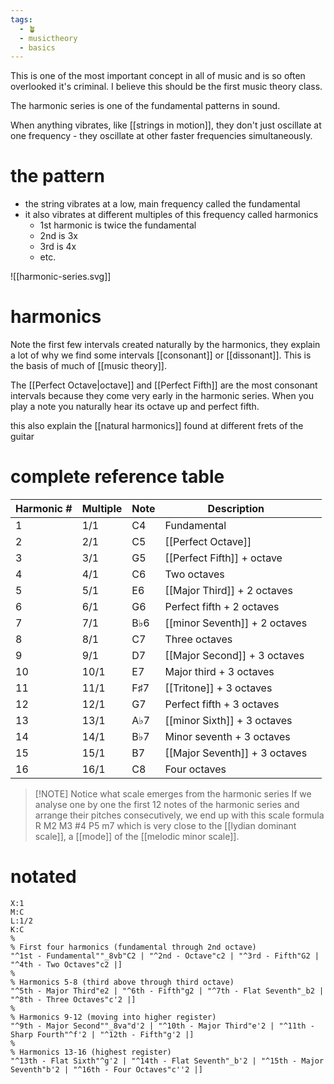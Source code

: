 ```yaml
---
tags:
  - 🪴
  - musictheory
  - basics
---
```

This is one of the most important concept in all of music and is so often overlooked it's criminal. I believe this should be the first music theory class. 

The harmonic series is one of the fundamental patterns in sound.

When anything vibrates, like [[strings in motion]], they don't just oscillate at one frequency - they oscillate at other faster frequencies simultaneously. 

# the pattern
- the string vibrates at a low, main frequency called the fundamental
- it also vibrates at different multiples of this frequency called harmonics
	- 1st harmonic is twice the fundamental
	- 2nd is 3x
	- 3rd is 4x
	- etc.

![[harmonic-series.svg]]

# harmonics
Note the first few intervals created naturally by the harmonics, they explain a lot of why we find some intervals [[consonant]] or [[dissonant]]. This is the basis of much of [[music theory]].

The [[Perfect Octave|octave]] and [[Perfect Fifth]] are the most consonant intervals because they come very early in the harmonic series. When you play a note you naturally hear its octave up and perfect fifth. 

this also explain the [[natural harmonics]] found at different frets of the guitar

# complete reference table

| Harmonic # | Multiple | Note | Description                   |     |
| ---------- | -------- | ---- | ----------------------------- | --- |
| 1          | 1/1      | C4   | Fundamental                   |     |
| 2          | 2/1      | C5   | [[Perfect Octave]]            |     |
| 3          | 3/1      | G5   | [[Perfect Fifth]] + octave    |     |
| 4          | 4/1      | C6   | Two octaves                   |     |
| 5          | 5/1      | E6   | [[Major Third]] + 2 octaves   |     |
| 6          | 6/1      | G6   | Perfect fifth + 2 octaves     |     |
| 7          | 7/1      | B♭6  | [[minor Seventh]] + 2 octaves |     |
| 8          | 8/1      | C7   | Three octaves                 |     |
| 9          | 9/1      | D7   | [[Major Second]] + 3 octaves  |     |
| 10         | 10/1     | E7   | Major third + 3 octaves       |     |
| 11         | 11/1     | F♯7  | [[Tritone]] + 3 octaves       |     |
| 12         | 12/1     | G7   | Perfect fifth + 3 octaves     |     |
| 13         | 13/1     | A♭7  | [[minor Sixth]] + 3 octaves   |     |
| 14         | 14/1     | B♭7  | Minor seventh + 3 octaves     |     |
| 15         | 15/1     | B7   | [[Major Seventh]] + 3 octaves |     |
| 16         | 16/1     | C8   | Four octaves                  |     |

> [!NOTE] Notice what scale emerges from the harmonic series
> If we analyse one by one the first 12 notes of the harmonic series and arrange their pitches consecutively, we end up with this scale formula R M2 M3 #4 P5 m7 which is very close to the [[lydian dominant scale]], a [[mode]] of the [[melodic minor scale]].


# notated

```music-abc
X:1
M:C
L:1/2
K:C
%
% First four harmonics (fundamental through 2nd octave)
"^1st - Fundamental""_8vb"C2 | "^2nd - Octave"c2 | "^3rd - Fifth"G2 | "^4th - Two Octaves"c2 |]
%
% Harmonics 5-8 (third above through third octave)
"^5th - Major Third"e2 | "^6th - Fifth"g2 | "^7th - Flat Seventh"_b2 | "^8th - Three Octaves"c'2 |]
%
% Harmonics 9-12 (moving into higher register)
"^9th - Major Second""_8va"d'2 | "^10th - Major Third"e'2 | "^11th - Sharp Fourth"^f'2 | "^12th - Fifth"g'2 |]
%
% Harmonics 13-16 (highest register)
"^13th - Flat Sixth"^g'2 | "^14th - Flat Seventh"_b'2 | "^15th - Major Seventh"b'2 | "^16th - Four Octaves"c''2 |]
```


